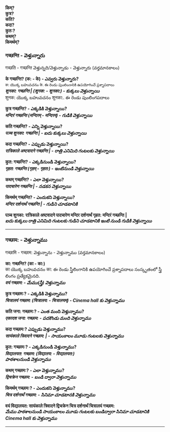 **किम्?  
कुत्र?  
कति?  
कदा?  
कुत:?  
कथम्?  
किमर्थम्?** 


### गच्छन्ति - వెళ్తున్నారు 

गच्छति - गच्छन्ति  వెళ్తున్నది/వెళ్తున్నాడు - వెళ్తున్నారు (వర్తమానకాలం)  

**के गच्छन्ति? (क: - के) -  ఎవ్వరు వెళ్తున్నారు?**  
<small>क: యొక్క బహువచనం के. ఈ రెండు పుంలింగానికి ఉపయోగించే ప్రశ్నాపదాలు</small>     
***शुनका: गच्छन्ति | (शुनक: - शुनका:)  - కుక్కలు వెళ్తున్నాయి***  
शुनक: యొక్క బహువచనం शुनका:. ఈ రెండు పుంలింగపదాలు  

**कुत्र गच्छन्ति? - ఎక్కడికి వెళ్తున్నాయి?       
*मन्दिरं गच्छन्ति (मन्दिरम् - मन्दिरम्) - గుడికి వెళ్తున్నాయి***   

**कति गच्छन्ति? - ఎన్ని వెళ్తున్నాయి?      
*पञ्च शुनका: गच्छन्ति | - ఐదు కుక్కలు వెళ్తున్నాయి***   

**कदा गच्छन्ति? - ఎప్పుడు వెళ్తున్నాయి?     
*रात्रिकाले अष्टवादने गच्छन्ति | - రాత్రి ఎనిమిది గంటలకు వెళ్తున్నాయి***   

**कुत: गच्छन्ति? - ఎక్కడినుండి వెళ్తున్నాయి?     
*गृहत: गच्छन्ति (गृहम् - गृहत:) - ఇంటినుండి వెళ్తున్నాయి***    

**कथम् गच्छन्ति? - ఎలా వెళ్తున్నాయి?     
*पादचारेण गच्छन्ति | - నడకన వెళ్తున్నాయి***  

**किमर्थम् गच्छन्ति? - ఎందుకని వెళ్తున్నాయి?    
*मन्दिर दर्शनार्थं गच्छन्ति | - గుడిని చూడటానికి***    

**पञ्च शुनका: रात्रिकाले अष्टवादने पादचारेण मन्दिर दर्शनार्थं गृहत: मन्दिरं गच्छन्ति |  
*ఐదు కుక్కలు రాత్రి ఎనిమిది గంటలకు గుడిని చూడటానికి ఇంటి నుండి గుడికి వెళ్తున్నాయి***  

******************

### गच्छाम: - వెళ్తున్నాము

गच्छामि - गच्छाम: వెళ్తున్నాను - వెళ్తున్నాము (వర్తమానకాలం)  

**का: गच्छन्ति? (का - का:)**  
का యొక్క బహువచనం का: ఈ రెండు స్త్రీలింగానికి ఉపయోగించే ప్రశ్నాపదాలు
సంస్కృతంలో స్త్రీ లింగం ప్రత్యేకమైనది.  
***वयं गच्छाम: - మేము(స్త్రీ) వెళ్తున్నాము***     

**कुत्र गच्छाम:? - ఎక్కడికి వెళ్తున్నాము?**       
***चित्रालयं गच्छाम:  (चित्रालय: - चित्रालयम्) - Cinema hall కు వెళ్తున్నాము***  

**कति जना: गच्छाम:? - ఎంత మంది వెళ్తున్నాము?**     
***एकादश जना: गच्छाम: - పదకొండు మంది వెళ్తున్నాము***     

**कदा गच्छाम:? ఎప్పుడు వెళ్తున్నాము?**    
***सायंकाले त्रिवादने गच्छाम: | - సాయంకాలం మూడు గంటలకు వెళ్తున్నాము***      

**कुत: गच्छाम:? - ఎక్కడినుండి వెళ్తున్నాము?**      
***विद्यालयत: गच्छाम:  (विद्यालय: - विद्यालयत:)  
పాఠశాలనుండి వెళ్తున్నాము***  

**कथम् गच्छाम:? - ఎలా వెళ్తున్నాము?**      
***द्विचक्रेन गच्छाम: - బండి ద్వారా వెళ్తున్నాము***    

**किमर्थम् गच्छाम:?  - ఎందుకని వెళ్తున్నాము?**   
***चित्र दर्शनार्थं गच्छाम: - సినిమా చూడటానకి వెళ్తున్నాము***     

**वयं विद्यालयत: सायंकाले त्रिवादने द्विचक्रेन चित्र दर्शनार्थं चित्रालयं गच्छाम:**  
***మేము పాఠశాలనుండి సాయంకాలం మూడు గంటలకు బండిద్వారా సినిమా చూడటానికి Cinema hall కు వెళ్తున్నాము***

******************